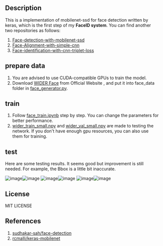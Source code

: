 ## Description
This is a implementation of mobilenet-ssd for face detection written by keras, which is the first step of my **FaceID system**. You can find another two repositories  as follows:
1. [Face-detection-with-mobilenet-ssd](https://github.com/bruceyang2012/Face-detection-with-mobilenet-ssd)
2. [Face-Alignment-with-simple-cnn](https://github.com/bruceyang2012/Face-Alignment-with-simple-cnn)
3. [Face-identification-with-cnn-triplet-loss](https://github.com/bruceyang2012/Face-identification-with-cnn-triplet-loss) 

## prepare data
1. You are advised to use CUDA-compatible GPUs to train the model.
2. Download [WIDER Face](http://mmlab.ie.cuhk.edu.hk/projects/WIDERFace/) from Official Website , and put it into face_data folder in [face_generator.py](https://github.com/bruceyang2012/face-detection-with-mobilenet-ssd/raw/master/face_generator.py).

## train
1. Follow [face_train.ipynb](https://github.com/bruceyang2012/face-detection-with-mobilenet-ssd/raw/master/face_train.ipynb) step by step. You can change the parameters for better performance.
2. [wider_train_small.npy](https://github.com/bruceyang2012/face-detection-with-mobilenet-ssd/raw/master/wider_train_small.npy) and [wider_val_small.npy](https://github.com/bruceyang2012/face-detection-with-mobilenet-ssd/raw/master/wider_val_small.npy) are made to testing the network. If you don't have enough gpu resources, you can also use them for training.

## test
Here are some testing results. It seems good but improvement is still needed. For example, the Bbox is a little bit inaccurate.

![image](https://github.com/bruceyang2012/face-detection-with-mobilenet-ssd/raw/master/output_test/38_Tennis_Tennis_38_683.jpg)![image](https://github.com/bruceyang2012/face-detection-with-mobilenet-ssd/raw/master/output_test/2_Demonstration_Demonstration_Or_Protest_2_441.jpg)
![image](https://github.com/bruceyang2012/face-detection-with-mobilenet-ssd/raw/master/output_test/10_People_Marching_People_Marching_2_307.jpg)![image](https://github.com/bruceyang2012/face-detection-with-mobilenet-ssd/raw/master/output_test/12_Group_Group_12_Group_Group_12_331.jpg)
![image](https://github.com/bruceyang2012/face-detection-with-mobilenet-ssd/raw/master/output_test/36_Football_americanfootball_ball_36_1021.jpg)![image](https://github.com/bruceyang2012/face-detection-with-mobilenet-ssd/raw/master/output_test/54_Rescue_rescuepeople_54_1006.jpg)

## License
MIT LICENSE

## References
1. [sudhakar-sah/face-detection](https://github.com/sudhakar-sah/face-detection)
2. [rcmalli/keras-mobilenet](https://github.com/rcmalli/keras-mobilenet)
